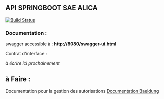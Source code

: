 ## API SPRINGBOOT SAE ALICA

[![Build Status](https://codefirst.iut.uca.fr/api/badges/SportsSpot/SportsSpot/status.svg)](https://codefirst.iut.uca.fr/SportsSpot/SportsSpot)

### Documentation : 
swagger accessible à :
**http://8080/swagger-ui.html**


Contrat d'interface : 

*à écrire ici prochainement*



## à Faire : 
Documentation pour la gestion des autorisations
[Documentation Baeldung](https://www.baeldung.com/role-and-privilege-for-spring-security-registration)